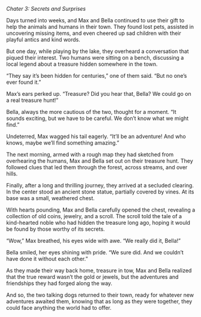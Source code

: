 *Chater 3: Secrets and Surprises*

Days turned into weeks, and Max and Bella continued to use their gift to help the animals and humans in their town. They found lost pets, assisted in uncovering missing items, and even cheered up sad children with their playful antics and kind words.

But one day, while playing by the lake, they overheard a conversation that piqued their interest. Two humans were sitting on a bench, discussing a local legend about a treasure hidden somewhere in the town.

“They say it’s been hidden for centuries,” one of them said. “But no one’s ever found it.”

Max’s ears perked up. “Treasure? Did you hear that, Bella? We could go on a real treasure hunt!”

Bella, always the more cautious of the two, thought for a moment. “It sounds exciting, but we have to be careful. We don’t know what we might find.”

Undeterred, Max wagged his tail eagerly. “It’ll be an adventure! And who knows, maybe we’ll find something amazing.”

The next morning, armed with a rough map they had sketched from overhearing the humans, Max and Bella set out on their treasure hunt. They followed clues that led them through the forest, across streams, and over hills.

Finally, after a long and thrilling journey, they arrived at a secluded clearing. In the center stood an ancient stone statue, partially covered by vines. At its base was a small, weathered chest.

With hearts pounding, Max and Bella carefully opened the chest, revealing a collection of old coins, jewelry, and a scroll. The scroll told the tale of a kind-hearted noble who had hidden the treasure long ago, hoping it would be found by those worthy of its secrets.

“Wow,” Max breathed, his eyes wide with awe. “We really did it, Bella!”

Bella smiled, her eyes shining with pride. “We sure did. And we couldn’t have done it without each other.”

As they made their way back home, treasure in tow, Max and Bella realized that the true reward wasn’t the gold or jewels, but the adventures and friendships they had forged along the way.

And so, the two talking dogs returned to their town, ready for whatever new adventures awaited them, knowing that as long as they were together, they could face anything the world had to offer.
